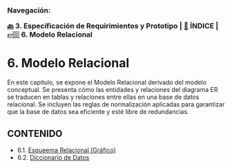 <h3>Navegación:<br>

[🔙](../4/4.md) 3. Especificación de Requirimientos y Prototipo | [📜](../README.md) ÍNDICE | [👉🏼](../6/6.md) 6. Modelo Relacional
# 6. Modelo Relacional
En este capítulo, se expone el Modelo Relacional derivado del modelo conceptual. Se presenta cómo las entidades y relaciones del diagrama ER se traducen en tablas y relaciones entre ellas en una base de datos relacional. Se incluyen las reglas de normalización aplicadas para garantizar que la base de datos sea eficiente y esté libre de redundancias.

## CONTENIDO
- 6.1. [Esqueema Relacional (Gráfico)](6.1/6.1.md)
- 6.2. [Diccionario de Datos](6.2/6.2.md)
